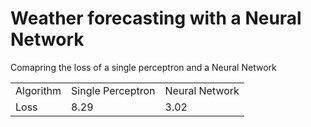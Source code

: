 # Weather forecasting with a Neural Network
  
  Comapring the loss of a single perceptron and a Neural Network

<table>
   <tr>
      <td>Algorithm</td>
      <td>Single Perceptron</td>
      <td>Neural Network</td>
   </tr>
   <tr>
      <td>Loss</td>
      <td>8.29</td>
      <td>3.02</td>
   </tr>
</table>

